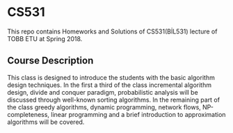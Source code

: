 # CS531
This repo contains Homeworks and Solutions of CS531(BİL531) lecture of TOBB ETU at Spring 2018.

## Course Description

This class is designed to introduce the students with the basic algorithm design techniques. In the first a third of the class incremental algorithm design, divide and conquer paradigm, probabilistic analysis will be discussed through well-known sorting algorithms. In the remaining part of the class greedy algorithms, dynamic programming, network flows, NP-completeness, linear programming and a brief introduction to approximation algorithms will be covered.
